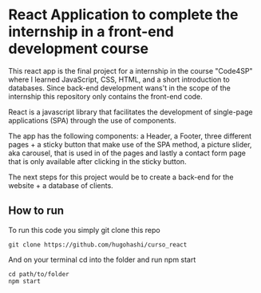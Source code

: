 # React Application to complete the internship in a front-end development course

This react app is the final project for a internship in the course "Code4SP" where I learned JavaScript, CSS, HTML, and a short introduction to databases. Since back-end development wans't in the scope of the internship this repository only contains the front-end code.

React is a javascript library that facilitates the development of single-page applications (SPA) through the use of components.

The app has the following components: a Header, a Footer, three different pages + a sticky button that make use of the SPA method, a picture slider, aka carousel, that is used in of the pages and lastly a contact form page that is only available after clicking in the sticky button.

The next steps for this project would be to create a back-end for the website + a database of clients.

## How to run

To run this code you simply git clone this repo
```
git clone https://github.com/hugohashi/curso_react
```

And on your terminal cd into the folder and run npm start
```
cd path/to/folder
npm start
```
